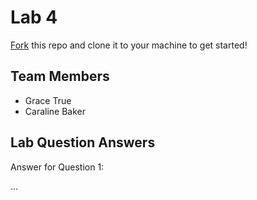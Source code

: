 # Lab 4
[Fork](https://docs.github.com/en/get-started/quickstart/fork-a-repo) this repo and clone it to your machine to get started!

## Team Members
- Grace True
- Caraline Baker

## Lab Question Answers

Answer for Question 1: 

...
